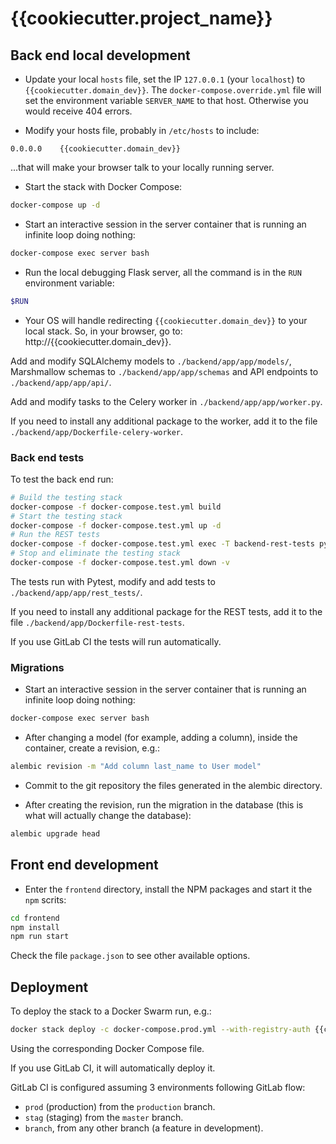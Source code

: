 # {{cookiecutter.project_name}}

## Back end local development

* Update your local `hosts` file, set the IP `127.0.0.1` (your `localhost`) to `{{cookiecutter.domain_dev}}`. The `docker-compose.override.yml` file will set the environment variable `SERVER_NAME` to that host. Otherwise you would receive 404 errors.

* Modify your hosts file, probably in `/etc/hosts` to include:

```
0.0.0.0    {{cookiecutter.domain_dev}}
```

...that will make your browser talk to your locally running server.

* Start the stack with Docker Compose:

```bash
docker-compose up -d
```

* Start an interactive session in the server container that is running an infinite loop doing nothing:

```bash
docker-compose exec server bash
```

* Run the local debugging Flask server, all the command is in the `RUN` environment variable:

```bash
$RUN
```

* Your OS will handle redirecting `{{cookiecutter.domain_dev}}` to your local stack. So, in your browser, go to: http://{{cookiecutter.domain_dev}}.

Add and modify SQLAlchemy models to `./backend/app/app/models/`, Marshmallow schemas to `./backend/app/app/schemas` and API endpoints to `./backend/app/app/api/`.

Add and modify tasks to the Celery worker in `./backend/app/app/worker.py`. 

If you need to install any additional package to the worker, add it to the file `./backend/app/Dockerfile-celery-worker`.


### Back end tests

To test the back end run:

```bash
# Build the testing stack
docker-compose -f docker-compose.test.yml build
# Start the testing stack
docker-compose -f docker-compose.test.yml up -d
# Run the REST tests
docker-compose -f docker-compose.test.yml exec -T backend-rest-tests pytest
# Stop and eliminate the testing stack
docker-compose -f docker-compose.test.yml down -v
```

The tests run with Pytest, modify and add tests to `./backend/app/app/rest_tests/`.

If you need to install any additional package for the REST tests, add it to the file `./backend/app/Dockerfile-rest-tests`.

If you use GitLab CI the tests will run automatically.


### Migrations

* Start an interactive session in the server container that is running an infinite loop doing nothing:

```bash
docker-compose exec server bash
```

* After changing a model (for example, adding a column), inside the container, create a revision, e.g.:

```bash
alembic revision -m "Add column last_name to User model"
```

* Commit to the git repository the files generated in the alembic directory.

* After creating the revision, run the migration in the database (this is what will actually change the database):

```bash
alembic upgrade head
```

## Front end development

* Enter the `frontend` directory, install the NPM packages and start it the `npm` scrits:

```bash
cd frontend
npm install
npm run start
```

Check the file `package.json` to see other available options.

## Deployment

To deploy the stack to a Docker Swarm run, e.g.:

```bash
docker stack deploy -c docker-compose.prod.yml --with-registry-auth {{cookiecutter.docker_swarm_stack_name_main}}
```

Using the corresponding Docker Compose file.

If you use GitLab CI, it will automatically deploy it. 

GitLab CI is configured assuming 3 environments following GitLab flow:

* `prod` (production) from the `production` branch.
* `stag` (staging) from the `master` branch.
* `branch`, from any other branch (a feature in development).
